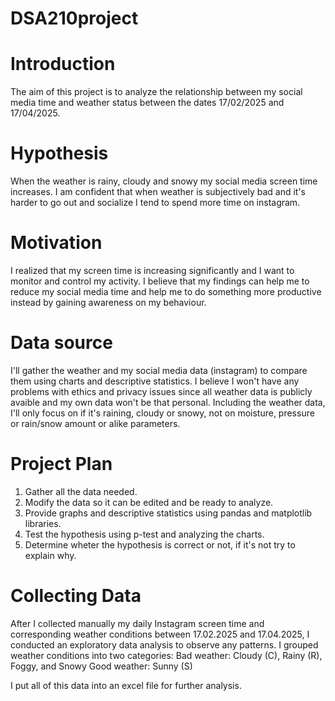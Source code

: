 # DSA210project
# Introduction
The aim of this project is to analyze the relationship between my social media time and weather status between the dates 17/02/2025 and 17/04/2025.

# Hypothesis 
When the weather is rainy, cloudy and snowy my social media screen time increases. I am confident that when weather is subjectively bad and it's harder to go out and socialize I tend to spend more time on instagram.

# Motivation
I realized that my screen time is increasing significantly and I want to monitor and control my activity. I believe that my findings can help me to reduce my social media time and help me to do something more productive instead by gaining awareness on my behaviour.

# Data source
I'll gather the weather and my social media data (instagram) to compare them using charts and descriptive statistics. I believe I won't have any problems with ethics and privacy issues since all weather data is publicly avaible and my own data won't be that personal. Including the weather data, I'll only focus on if it's raining, cloudy or snowy, not on moisture, pressure or rain/snow amount or alike parameters.

# Project Plan 
1. Gather all the data needed.
2. Modify the data so it can be edited and be ready to analyze.
3. Provide graphs and descriptive statistics using pandas and matplotlib libraries.
4. Test the hypothesis using p-test and analyzing the charts.
5. Determine wheter the hypothesis is correct or not, if it's not try to explain why.

# Collecting Data
After I collected manually my daily Instagram screen time and corresponding weather conditions between 17.02.2025 and 17.04.2025, I conducted an exploratory data analysis to observe any patterns. 
I grouped weather conditions into two categories:
Bad weather: Cloudy (C), Rainy (R), Foggy, and Snowy 
Good weather: Sunny (S) 

I put all of this data into an excel file for further analysis.






